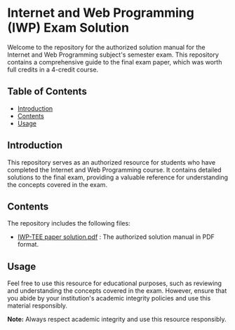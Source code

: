 # Internet and Web Programming (IWP) Exam Solution

Welcome to the repository for the authorized solution manual for the Internet and Web Programming subject's semester exam. This repository contains a comprehensive guide to the final exam paper, which was worth full credits in a 4-credit course.

## Table of Contents
- [Introduction](#introduction)
- [Contents](#contents)
- [Usage](#usage)

## Introduction
This repository serves as an authorized resource for students who have completed the Internet and Web Programming course. It contains detailed solutions to the final exam, providing a valuable reference for understanding the concepts covered in the exam.

## Contents
The repository includes the following files:
- [IWP-TEE paper solution.pdf](https://github.com/Pulkit1822/IWP-Paper-solution/blob/main/IWP-TEE%20paper%20solution.pdf) : The authorized solution manual in PDF format.

## Usage
Feel free to use this resource for educational purposes, such as reviewing and understanding the concepts covered in the exam. However, ensure that you abide by your institution's academic integrity policies and use this material responsibly.


**Note:** Always respect academic integrity and use this resource responsibly.

